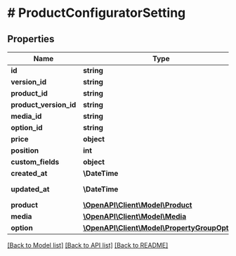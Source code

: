 # # ProductConfiguratorSetting

## Properties

Name | Type | Description | Notes
------------ | ------------- | ------------- | -------------
**id** | **string** |  | [optional]
**version_id** | **string** |  | [optional]
**product_id** | **string** |  |
**product_version_id** | **string** |  | [optional]
**media_id** | **string** |  | [optional]
**option_id** | **string** |  |
**price** | **object** |  | [optional]
**position** | **int** |  | [optional]
**custom_fields** | **object** |  | [optional]
**created_at** | **\DateTime** |  | [readonly]
**updated_at** | **\DateTime** |  | [optional] [readonly]
**product** | [**\OpenAPI\Client\Model\Product**](Product.md) |  | [optional]
**media** | [**\OpenAPI\Client\Model\Media**](Media.md) |  | [optional]
**option** | [**\OpenAPI\Client\Model\PropertyGroupOption**](PropertyGroupOption.md) |  | [optional]

[[Back to Model list]](../../README.md#models) [[Back to API list]](../../README.md#endpoints) [[Back to README]](../../README.md)

